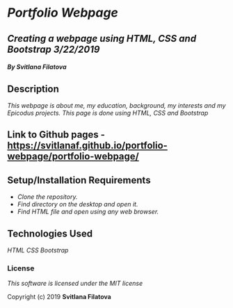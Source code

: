 # _**Portfolio Webpage**_

## _Creating a webpage using HTML, CSS and Bootstrap 3/22/2019_

#### _**By Svitlana Filatova**_

## Description

_This webpage is about me, my education, background, my interests and my Epicodus projects. This page is done using HTML, CSS and Bootstrap_

## Link to Github pages - https://svitlanaf.github.io/portfolio-webpage/portfolio-webpage/ ##

## Setup/Installation Requirements

* _Clone the repository._
* _Find directory on the desktop and open it._
* _Find HTML file and open using any web browser._

## Technologies Used

_HTML_
_CSS_
_Bootstrap_

### License

*This software is licensed under the MIT license*

Copyright (c) 2019 **Svitlana Filatova**
